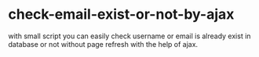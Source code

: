 # check-email-exist-or-not-by-ajax
with small script you can easily check username or email is already exist in database or not without page refresh with the help of ajax.
